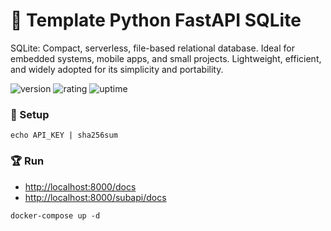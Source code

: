 # 🎉 Template Python FastAPI SQLite

SQLite: Compact, serverless, file-based relational database. Ideal for embedded systems, mobile apps, and small projects. Lightweight, efficient, and widely adopted for its simplicity and portability.

![version](https://img.shields.io/badge/version-1.0-blue)
![rating](https://img.shields.io/badge/rating-★★★★★-yellow)
![uptime](https://img.shields.io/badge/uptime-100%25-brightgreen)

### 🚀 Setup

```shell
echo API_KEY | sha256sum
```

### 🏆 Run

- [http://localhost:8000/docs](http://localhost:8000/docs)
- [http://localhost:8000/subapi/docs](http://localhost:8000/subapi/docs)

```shell
docker-compose up -d
```
